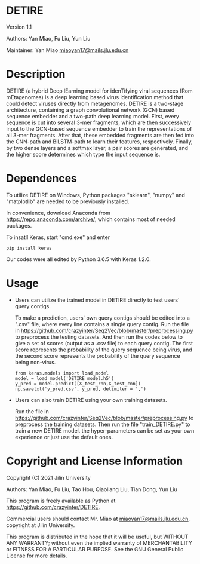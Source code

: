 # DETIRE
Version 1.1

Authors: Yan Miao, Fu Liu, Yun Liu

Maintainer: Yan Miao miaoyan17@mails.jlu.edu.cn

# Description
DETIRE (a hybrid Deep lEarning model for idenTifying vIral sequences fRom mEtagenomes) is a deep learning based virus identification method that could detect viruses directly from metagenomes. DETIRE is a two-stage architecture, containing a graph convolutional network (GCN) based sequence embedder and a two-path deep learning model. First, every sequence is cut into several 3-mer fragments, which are then successively input to the GCN-based sequence embedder to train the representations of all 3-mer fragments. After that, these embedded fragments are then fed into the CNN-path and BiLSTM-path to learn their features, respectively. Finally, by two dense layers and a softmax layer, a pair scores are generated, and the higher score determines which type the input sequence is. 

# Dependences
To utilize DETIRE on Windows, Python packages "sklearn", "numpy" and "matplotlib" are needed to be previously installed.

In convenience, download Anaconda from https://repo.anaconda.com/archive/, which contains most of needed packages.

To insatll Keras, start "cmd.exe" and enter <br>
```
pip install keras
```
Our codes were all edited by Python 3.6.5 with Keras 1.2.0.

# Usage
* Users can utilize the trained model in DETIRE directly to test users' query contigs.

  To make a prediction, users' own query contigs should be edited into a ".csv" file, where every line contains a single query contig. Run the file in https://github.com/crazyinter/Seq2Vec/blob/master/preprocessing.py to preprocess the testing datasets. And then run the codes below to give a set of scores (output as a .csv file) to each query contig. The first score represents the probability of the query sequence being virus, and the second score represents the probability of the query sequence being non-virus.
   ```
   from keras.models import load_model
   model = load_model('DETIRE_model.h5')
   y_pred = model.predict([X_test_rnn,X_test_cnn])
   np.savetxt('y_pred.csv', y_pred, delimiter = ',')  
   ```
* Users can also train DETIRE using your own training datasets.

  Run the file in https://github.com/crazyinter/Seq2Vec/blob/master/preprocessing.py to preprocess the training datasets. Then run the file "train_DETIRE.py" to train a new DETIRE model. the hyper-parameters can be set as your own experience or just use the default ones.
  

# Copyright and License Information
Copyright (C) 2021 Jilin University

Authors: Yan Miao, Fu Liu, Tao Hou, Qiaoliang Liu, Tian Dong, Yun Liu

This program is freely available as Python at https://github.com/crazyinter/DETIRE.

Commercial users should contact Mr. Miao at miaoyan17@mails.jlu.edu.cn, copyright at Jilin University.

This program is distributed in the hope that it will be useful, but WITHOUT ANY WARRANTY; without even the implied warranty of MERCHANTABILITY or FITNESS FOR A PARTICULAR PURPOSE. See the GNU General Public License for more details.
